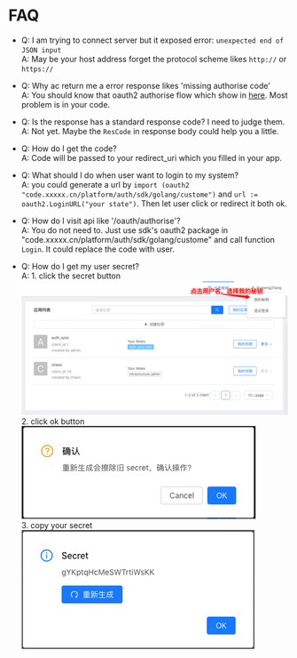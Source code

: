 # FAQ

- Q: I am trying to connect server but it exposed error: `unexpected end of JSON input`  
  A: May be your host address forget the protocol scheme likes `http://` or `https://`

- Q: Why ac return me a error response likes 'missing authorise code'  
  A: You should know that oauth2 authorise flow which show in [here](docs/design/oauth2.md#Oauth2获取token流程). Most problem is in your code.  

- Q: Is the response has a standard response code? I need to judge them.  
  A: Not yet. Maybe the `ResCode` in response body could help you a little.

- Q: How do I get the code?  
  A: Code will be passed to your redirect_uri which you filled in your app.

- Q: What should I do when user want to login to my system?  
  A: you could generate a url by `import (oauth2  "code.xxxxx.cn/platform/auth/sdk/golang/custome")` and `url := oauth2.LoginURL("your state")`. Then let user click or redirect it both ok.

- Q: How do I visit api like '/oauth/authorise'?  
  A: You do not need to. Just use sdk's oauth2 package in "code.xxxxx.cn/platform/auth/sdk/golang/custome" and call function `Login`. It could replace the code with user.

- Q: How do I get my user secret?  
  A:   1. click the secret button  
       ![image](secret1.png)  
       2. click ok button  
       ![image](secret2.png)  
       3. copy your secret  
       ![image](secret3.png)  
